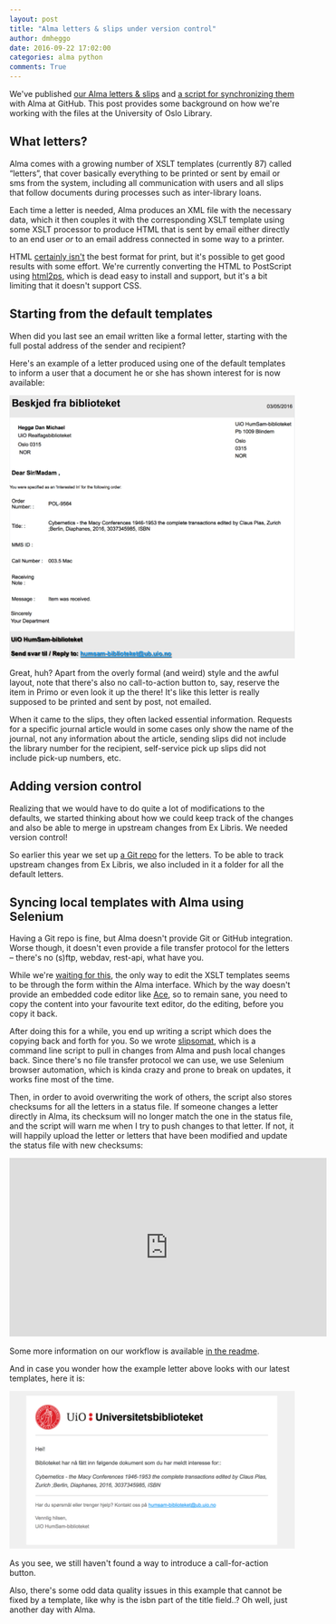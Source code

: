 ```yaml
---
layout: post
title: "Alma letters & slips under version control"
author: dmheggo
date: 2016-09-22 17:02:00
categories: alma python
comments: True
---
```


We've published [our Alma letters & slips](https://github.com/scriptotek/alma-letters-ubo)
and [a script for synchronizing them](https://github.com/scriptotek/alma-slipsomat)
with Alma at GitHub. This post provides some background on how we're working with
the files at the University of Oslo Library.<!-- more -->

## What letters?

Alma comes with a growing number of XSLT templates (currently 87) called
“letters”, that cover basically everything to be printed or sent by email or
sms from the system, including all communication with users and all slips that
follow documents during processes such as inter-library loans.

Each time a letter is needed, Alma produces an XML file with the necessary data,
which it then couples it with the corresponding XSLT template using some
XSLT processor to produce HTML that is sent by email either directly to an end
user *or* to an email address connected in some way to a printer.

HTML [certainly isn't](http://ideas.exlibrisgroup.com/forums/308173-alma/suggestions/11095275-alma-letters-as-pdf-or-postscript) the best format for
print, but it's possible to get good results with some effort. We're
currently converting the HTML to PostScript using
[html2ps](http://user.it.uu.se/~jan/html2ps.html), which is dead easy to install
and support, but it's a bit limiting that it doesn't support CSS.

## Starting from the default templates

When did you last see an email written like a formal letter, starting with the
full postal address of the sender and recipient?

Here's an example of a letter produced using one of the default templates
to inform a user that a document he or she has shown interest for is now
available:

![Default interested in letter](/assets/interested-in-letter-before.png)

Great, huh? Apart from the overly formal (and weird) style and the awful layout,
note that there's also no call-to-action button to, say, reserve the item in
Primo or even look it up the there! It's like this letter is really supposed to
be printed and sent by post, not emailed.

When it came to the slips, they often lacked essential information. Requests
for a specific journal article would in some cases only show the name of the
journal, not any information about the article, sending slips did not include
the library number for the recipient, self-service pick up slips did not
include pick-up numbers, etc.

## Adding version control

Realizing that we would have to do quite a lot of modifications to the defaults,
we started thinking about how we could keep track of the changes and also be able
to merge in upstream changes from Ex Libris. We needed version control!

So earlier this year we set up [a Git repo](https://github.com/scriptotek/alma-letters-ubo)
for the letters. To be able to track upstream changes from Ex Libris, we also
included in it a folder for all the default letters.

## Syncing local templates with Alma using Selenium

Having a Git repo is fine, but Alma doesn't provide Git or GitHub integration.
Worse though, it doesn't even provide a file transfer protocol for the letters –
there's no (s)ftp, webdav, rest-api, what have you.

While we're [waiting for this](http://ideas.exlibrisgroup.com/forums/308173-alma/suggestions/12471084-synchronizing-xsl-templates-with-external-systems),
the only way to edit the XSLT templates seems to be through the form within the
Alma interface. Which by the way doesn't provide an embedded code editor like
[Ace](https://ace.c9.io/), so to remain sane, you need to copy the content into
your favourite text editor, do the editing, before you copy it back.

After doing this for a while, you end up writing a script which does the copying
back and forth for you. So we wrote [slipsomat](https://github.com/scriptotek/alma-slipsomat),
which is a command line script to pull in changes from Alma and push local changes
back. Since there's no file transfer protocol we can use, we use Selenium
browser automation, which is kinda crazy and prone to break on updates, it works
fine most of the time.

Then, in order to avoid overwriting the work of others, the script also stores
checksums for all the letters in a status file. If someone changes a letter
directly in Alma, its checksum will no longer match the one in the status file,
and the script will warn me when I try to push changes to that letter. If not,
it will happily upload the letter or letters that have been modified and update
the status file with new checksums:

<iframe width="560" height="315" src="https://www.youtube.com/embed/ObbkCwWqQkg?VQ=HD720" frameborder="0" allowfullscreen></iframe>

Some more information on our workflow is available [in the readme](https://github.com/scriptotek/alma-slipsomat).

And in case you wonder how the example letter above looks with our latest
templates, here it is:

![Interested in letter](/assets/interested-in-letter-after.png)

As you see, we still haven't found a way to introduce a call-for-action button.
<!-- The XML doesn't include any info on the connected Primo instance, so
we would have to hard code that, but then the XML doesn't include the document
identifier used by Primo, so we would have to use something like the barcode,
which nevertheless isn't available for e-resources. The only general identifiers
seem to be the title and the POL-ID, which isn't searchable in Primo.
There's just not much data in the XML to support one. It's quite
surprising that Alma and Primo, two products from the same company, aren't
better integrated.-->
Also, there's some odd data quality issues in this example that cannot be fixed
by a template, like why is the isbn part of the title field..? Oh well, just
another day with Alma.
